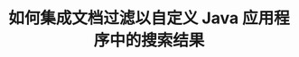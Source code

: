 ---
############################# Static ############################
layout: "auto-gen-gist"
draft: false
path: "zh/search/java/filters/txt/"
otherformats: PDF DOC DOT DOCX DOCM DOTX DOTM ODT OTT RTF XLS XLT XLSX XLSM XLSB XLTX XLTM XLA XLAM ODS OTS CSV TSV XML PPT PPS POT PPTX PPTM POTX POTM PPSX PPSM ODP PST OST EML EMLX MSG ONE ZIP XHTML MHTML MD CHM EPUB  FB2 

############################# Head ############################
head_title: "通过 Java API 在搜索结果中集成 TXT 文档过滤？"
head_description: "GroupDocs.Search Java API 帮助软件开发人员添加 TXT 文档搜索功能并应用文档过滤以通过 Java API 自定义搜索结果。"

############################# Header ############################
title: "如何集成文档过滤以自定义 Java 应用程序中的搜索结果"
description: "GroupDocs.Search Java API 允许程序员集成高级 TXT 文档搜索功能，并通过在其 Java 应用程序中设置文档过滤来自定义搜索结果。"

######################### Download Button #######################
button:
    enable: true

############################# About ############################
about:
    enable: true
    title: "如何集成文档过滤以自定义 Java 应用程序中的搜索结果"
    content: |
       文档过滤是一项非常有用的活动，它使软件应用程序能够根据用户在索引文档文本中输入的相关单词序列来搜索和检索文档。过滤器包含一组规则，这些规则定义了用于选择记录的标准。文档过滤使用户能够将他们的搜索限制在特定部分或特定文档类型，以及浏览结果并找到他们正在寻找的内容。 GroupDocs.Search for Java 是功能丰富的高性能文档索引和搜索 API，使软件开发人员能够创建可以实现文本索引和搜索一些最流行的文档文件格式的应用程序。它完全支持各种文档类型，如 PDF、HTML、Outlook 电子邮件、Microsoft Office Word、Excel 工作表、PowerPoint 演示文稿、Outlook MSG、PST 等。有多种过滤器可供用户自定义搜索结果，例如文件路径过滤器、文件扩展名过滤器、属性过滤器等等。

############################# content ############################
steps:
    enable: true
    block:
    - title_left: "在通过 Java 搜索 TXT 文档时应用文档过滤器"
      content_left: |
       GroupDocs.Search Java API 帮助软件开发人员使用 Java API 创建具有搜索功能的强大应用程序。 下面的 Java 代码示例展示了如何应用文档过滤器来搜索各种类型的文档，只需几行代码。

      title_right: "搜索 TXT 文档中的文档过滤器设置"
      content_right: |
       * 首先，您需要指定索引文件夹和文档文件夹的路径。
       * 通过调用 [Index](https://apireference.groupdocs.com/search/java/com.groupdocs.search/Index#Index(java.lang.String)) 类的实例在指定文件夹中创建索引
       * 通过调用 [add](https://apireference.groupdocs.com/search/java/com.groupdocs.search/Index#add(java.lang.String)) 方法从指定文件夹索引文档
       * 通过调用 [earchOptions](https://apireference.groupdocs.com/search/java/com.groupdocs.search.options/SearchOptions) 类创建搜索选项对象
       * 通过调用 [setSearchDocumentFilter](https://apireference.groupdocs.com/search/java/com.groupdocs.search.options/SearchOptions#setSearchDocumentFilter(com.groupdocs.search.options.ISearchDocumentFilter)) 方法设置文档过滤器
       * 开始搜索并显示文本文档（如果找到）
        
      gisthash: "6ad4038623777576484491239ce17125"
      gistfile: "set_document_filter_in_search_java.java"

    - title_left: "组合搜索文档过滤器以通过 Java 创建复合过滤器"
      content_left: |
        GroupDocs.Search for Java 允许软件程序员添加高级搜索功能并在其 Java 应用程序内应用自定义过滤器进行文档搜索。 用户可以通过组合各种类型的搜索过滤器来创建复合过滤器。 以下 Java 代码演示了如何使用布尔运算符 AND、OR、NOT 等组合搜索文档过滤器以创建复合过滤器，只需几行代码。

      title_right: "创建复合过滤器以搜索 TXT 文件"
      content_right: |
       * 首先，您需要指定索引文件夹和文档文件夹的路径。
       * 创建一个 AND 复合过滤器，返回所有在其完整路径中包含单词“Einstein”的 FB2 和 EPUB 文档
       * 通过调用 [SearchDocumentFilter](https://apireference.groupdocs.com/search/java/com.groupdocs.search.options/SearchOptions#setSearchDocumentFilter(com.groupdocs.search.options.ISearchDocumentFilter)) 创建 filter1
       * 通过调用 [SearchDocumentFilter](https://apireference.groupdocs.com/search/java/com.groupdocs.search.options/SearchOptions#setSearchDocumentFilter(com.groupdocs.search.options.ISearchDocumentFilter)) 创建 filter2
       * 通过调用 [createAnd](https://apireference.groupdocs.com/search/java/com.groupdocs.search/SearchDocumentFilter#createAnd(com.groupdocs.search.options.ISearchDocumentFilter...)) 方法组合过滤器
       * 创建一个 OR 复合过滤器，返回所有 DOC、DOCX、PDF 和所有在其完整路径中包含单词 Einstein 的文档
       * 通过调用 [SearchDocumentFilter](https://apireference.groupdocs.com/search/java/com.groupdocs.search.options/SearchOptions#setSearchDocumentFilter(com.groupdocs.search.options.ISearchDocumentFilter)) 创建 filter3
       * 通过调用 [SearchDocumentFilter](https://apireference.groupdocs.com/search/java/com.groupdocs.search.options/SearchOptions#setSearchDocumentFilter(com.groupdocs.search.options.ISearchDocumentFilter)) 创建 filter4
       * 通过调用 [createOr](https://apireference.groupdocs.com/search/java/com.groupdocs.search/SearchDocumentFilter#createOr(com.groupdocs.search.options.ISearchDocumentFilter...)) 方法组合过滤器
       * 创建一个过滤器，返回除 TXT 文档之外的所有找到的文档
       * 通过调用 [SearchDocumentFilter](https://apireference.groupdocs.com/search/java/com.groupdocs.search.options/SearchOptions#setSearchDocumentFilter(com.groupdocs.search.options.ISearchDocumentFilter)) 创建 filter4
       * Appy 不通过调用 [createNot](https://apireference.groupdocs.com/search/java/com.groupdocs.search/SearchDocumentFilter#createNot(com.groupdocs.search.options.ISearchDocumentFilter)) 方法进行过滤

      gisthash: "db9ab9384dcacb90c5bbdad98a2d2cba"
      gistfile: "combine_document_filter_in_search_java.java"
      
    - title_left: "系统要求"
      content_left: |
       所有主要平台和操作系统都支持 GroupDocs.Search for Java。 如需完整的系统要求指南，请在执行以下代码之前访问 [系统要求](https://docs.groupdocs.com/search/java/system-requirements/)，请确保您已安装以下先决条件 系统：
        * 操作系统：Microsoft Windows、Linux、MacOS
        * Java 版本支持：J2SE 7.0 (1.7)、J2SE 8.0 (1.8) 或以上
        * 获取最新版本的 GroupDocs.Search for Java APIs from GroupDocs [Repository](https://repository.groupdocs.com/repo/com/groupdocs/groupdocs-search/)
        
      title_right: "为什么使用 GroupDocs.Search"
      content_right: |
        * 在内存和磁盘上创建搜索索引。
        * 从文件、流或结构索引的能力。
        *受密码保护的文档索引支持。
        * 支持合并多个索引。
        * 在搜索索引期间过滤文档。
        * 搜索期间的拼写检查支持。
        * 完全支持混合字符
        * 将不同类型的搜索组合到一个搜索查询中。
        * 简单的单词和正则表达式搜索支持
        * 完全支持搜索查询中的别名替换。

demos:
    enable: true
        

more_formats:
    enable: true


back_to_top:
    enable: true
---